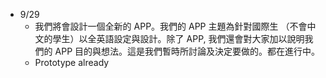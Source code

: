 - 9/29
  - 我們將會設計一個全新的 APP。我們的 APP 主題為針對國際生 （不會中文的學生）以全英語設定與設計。除了 APP, 我們還會對大家加以說明我們的 APP 目的與想法。這是我們暫時所討論及決定要做的。都在進行中。
  - Prototype already
